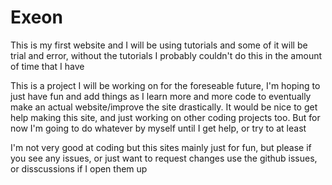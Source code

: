 # Exeon
This is my first website and I will be using tutorials and some of it will be trial and error, without the tutorials I probably couldn't do this in the amount of time that I have <div>This is a project I will be working on for the foreseable future, I'm hoping to just have fun and add things as I learn more and more code to eventually make an actual website/improve the site drastically. It would be nice to get help making this site, and just working on other coding projects too. But for now I'm going to do whatever by myself until I get help, or try to at least<div>
<div>I'm not very good at coding but this sites mainly just for fun, but please if you see any issues, or just want to request changes use the github issues, or disscussions if I open them up <div>
